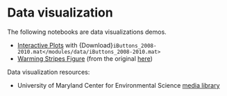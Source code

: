 # Data visualization

The following notebooks are data visualizations demos.

 * [Interactive Plots](/modules/module5/interactive-plots.ipynb) with {Download}`iButtons_2008-2010.mat</modules/data/iButtons_2008-2010.mat>`
 * [Warming Stripes Figure](/modules/module5/warming-stripes.ipynb) (from the original [here](https://github.com/spestana/ulmo-warming-stripes))
 
Data visualization resources:

  * University of Maryland Center for Environmental Science [media library](https://ian.umces.edu/media-library/symbols/)
 
 